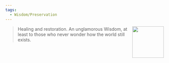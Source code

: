 ```yaml
---
tags:
  - Wisdom/Preservation
---
```


<div style="float: right; padding-left: 10px;"><img src="/Wisdoms/files/w.preservation.png" width=100 width=100 style="margin:0" /></div>

> Healing and restoration. An unglamorous Wisdom, at least to those who never wonder how the world still exists.

